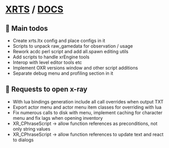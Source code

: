 # [XRTS](../README.md) / [DOCS](./README.md)

## 🧰 Main todos

- Create xrts.ltx config and place configs in it
- Scripts to unpack raw_gamedata for observation / usage
- Rework acdc perl script and add all.spawn editing utils
- Add scripts to handle xrEngine tools
- Interop with level editor tools etc
- Implement OXR versions window and other script additions
- Separate debug menu and profiling section in it

## 🧰 Requests to open x-ray

- With lua bindings generation include all call overrides when output TXT
- Export actor menu and actor menu item classes for overriding with lua
- Fix numerous calls to disk with menu, implement caching for character menu and fix lags when opening inventory
- XR_CPhraseScript -> allow function references as preconditions, not only string values
- XR_CPhraseScript -> allow function references to update text and react to dialogs
